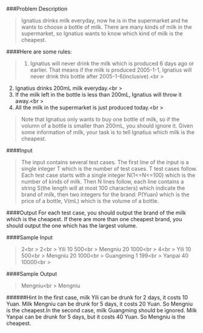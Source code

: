 ###Problem Description
>Ignatius drinks milk everyday, now he is in the supermarket and he wants to choose a bottle of milk. There are many kinds of milk in the supermarket, so Ignatius wants to know which kind of milk is the cheapest.

####Here are some rules:
>1. Ignatius will never drink the milk which is produced 6 days ago or earlier. That means if the milk is produced 2005-1-1, Ignatius will never drink this bottle after 2005-1-6(inclusive).<br \>
2. Ignatius drinks 200mL milk everyday.<br \>
3. If the milk left in the bottle is less than 200mL, Ignatius will throw it away.<br \>
4. All the milk in the supermarket is just produced today.<br \>

>Note that Ignatius only wants to buy one bottle of milk, so if the volumn of a bottle is smaller than 200mL, you should ignore it.
Given some information of milk, your task is to tell Ignatius which milk is the cheapest.
 

####Input
>The input contains several test cases. The first line of the input is a single integer T which is the number of test cases. T test cases follow.
Each test case starts with a single integer N(1<=N<=100) which is the number of kinds of milk. Then N lines follow, each line contains a string S(the length will at most 100 characters) which indicate the brand of milk, then two integers for the brand: P(Yuan) which is the price of a bottle, V(mL) which is the volume of a bottle.
 

####Output
For each test case, you should output the brand of the milk which is the cheapest. If there are more than one cheapest brand, you should output the one which has the largest volume.
 

####Sample Input
>2<br \>
2<br \>
Yili 10 500<br \>
Mengniu 20 1000<br \>
4<br \>
Yili 10 500<br \>
Mengniu 20 1000<br \>
Guangming 1 199<br \>
Yanpai 40 10000<br \>
 

####Sample Output
>Mengniu<br \>
Mengniu

######Hint
In the first case, milk Yili can be drunk for 2 days, it costs 10 Yuan. Milk Mengniu can be drunk for 5 days, it costs 20 Yuan. So Mengniu is the cheapest.In the second case,
milk Guangming should be ignored. Milk Yanpai can be drunk for 5 days, but it costs 40 Yuan. So Mengniu is the cheapest.

